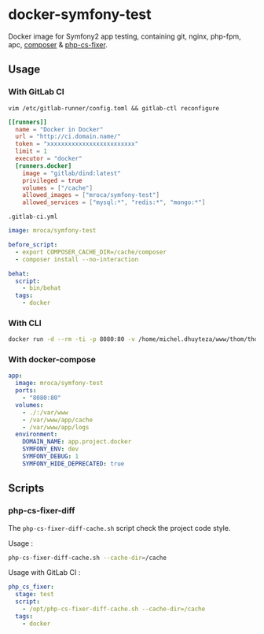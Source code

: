# docker-symfony-test

Docker image for Symfony2 app testing, containing git, nginx, php-fpm, apc, [composer](https://getcomposer.org/) & [php-cs-fixer](https://github.com/FriendsOfPHP/PHP-CS-Fixer).

## Usage

### With GitLab CI

`vim /etc/gitlab-runner/config.toml && gitlab-ctl reconfigure`

```toml
[[runners]]
  name = "Docker in Docker"
  url = "http://ci.domain.name/"
  token = "xxxxxxxxxxxxxxxxxxxxxxxxx"
  limit = 1
  executor = "docker"
  [runners.docker]
    image = "gitlab/dind:latest"
    privileged = true
    volumes = ["/cache"]
    allowed_images = ["mroca/symfony-test"]
    allowed_services = ["mysql:*", "redis:*", "mongo:*"]
```

`.gitlab-ci.yml`

```yaml
image: mroca/symfony-test

before_script:
  - export COMPOSER_CACHE_DIR=/cache/composer
  - composer install --no-interaction

behat:
  script:
    - bin/behat
  tags:
    - docker
```

### With CLI

```bash
docker run -d --rm -ti -p 8080:80 -v /home/michel.dhuyteza/www/thom/thom-platine:/var/www -e "SYMFONY_ENV=test" -e "SYMFONY_DEBUG=1" mroca/symfony-test
```

### With docker-compose

```yaml
app:
  image: mroca/symfony-test
  ports:
    - "8080:80"
  volumes:
    - ./:/var/www
    - /var/www/app/cache
    - /var/www/app/logs
  environment:
    DOMAIN_NAME: app.project.docker
    SYMFONY_ENV: dev
    SYMFONY_DEBUG: 1
    SYMFONY_HIDE_DEPRECATED: true
```

## Scripts

### php-cs-fixer-diff

The `php-cs-fixer-diff-cache.sh` script check the project code style.

Usage :

```bash
php-cs-fixer-diff-cache.sh --cache-dir=/cache
```

Usage with GitLab CI :

```yaml
php_cs_fixer:
  stage: test
  script:
    - /opt/php-cs-fixer-diff-cache.sh --cache-dir=/cache
  tags:
    - docker
```
